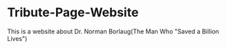 # Tribute-Page-Website
 This is a website about Dr. Norman Borlaug(The Man Who "Saved a Billion Lives")
